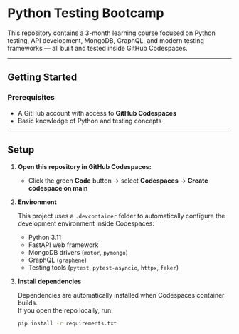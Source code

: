 # Python Testing Bootcamp

This repository contains a 3-month learning course focused on Python testing, API development, MongoDB, GraphQL, and modern testing frameworks — all built and tested inside GitHub Codespaces.

---

## Getting Started

### Prerequisites

- A GitHub account with access to **GitHub Codespaces**
- Basic knowledge of Python and testing concepts

---

## Setup

1. **Open this repository in GitHub Codespaces:**

   - Click the green **Code** button → select **Codespaces** → **Create codespace on main**

2. **Environment**

   This project uses a `.devcontainer` folder to automatically configure the development environment inside Codespaces:

   - Python 3.11
   - FastAPI web framework
   - MongoDB drivers (`motor`, `pymongo`)
   - GraphQL (`graphene`)
   - Testing tools (`pytest`, `pytest-asyncio`, `httpx`, `faker`)

3. **Install dependencies**

   Dependencies are automatically installed when Codespaces container builds.  
   If you open the repo locally, run:

   ```bash
   pip install -r requirements.txt
